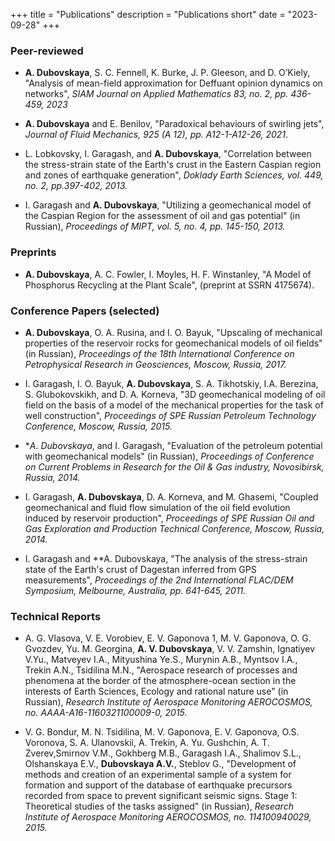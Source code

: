 +++
title = "Publications"
description = "Publications short"
date = "2023-09-28"
+++



### Peer-reviewed

* **A. Dubovskaya**, S. C. Fennell, K. Burke, J. P. Gleeson, and D. O’Kiely, "Analysis of mean-field approximation for Deffuant opinion dynamics on networks", *SIAM Journal on Applied Mathematics 83, no. 2, pp. 436-459, 2023*

* **A. Dubovskaya** and E. Benilov, "Paradoxical behaviours of swirling jets", *Journal of Fluid Mechanics, 925 (A 12), pp. A12-1-A12-26, 2021*.

* L. Lobkovsky, I. Garagash, and **A. Dubovskaya**, "Correlation between the stress-strain state of the Earth's crust in the Eastern Caspian region and zones of earthquake generation", *Doklady Earth Sciences, vol. 449, no. 2, pp.397-402, 2013.*

* I. Garagash and **A. Dubovskaya**, "Utilizing a geomechanical model of the Caspian Region for the assessment of oil and gas potential" (in Russian), *Proceedings of MIPT, vol. 5, no. 4, pp. 145-150, 2013.*

### Preprints

* **A. Dubovskaya**, A. C. Fowler, I. Moyles, H. F. Winstanley, "A Model of Phosphorus Recycling at the Plant Scale", (preprint at SSRN 4175674).


### Conference Papers (selected)
* **A. Dubovskaya**, O. A. Rusina, and I. O. Bayuk,
"Upscaling of mechanical properties of the reservoir rocks for geomechanical models of oil fields" (in Russian), *Proceedings of the 18th International Conference on Petrophysical Research in Geosciences, Moscow, Russia, 2017.*

* I. Garagash, I. O. Bayuk, **A. Dubovskaya**, S. A. Tikhotskiy, I.A. Berezina, S. Glubokovskikh, and D. A. Korneva, "3D geomechanical modeling of oil field on the basis of a model of the mechanical properties for the task of well construction", *Proceedings of SPE Russian Petroleum Technology Conference, Moscow, Russia, 2015.*

* **A. Dubovskaya*, and I. Garagash, "Evaluation of the petroleum potential with geomechanical models" (in Russian), *Proceedings of Conference on Current Problems in Research for the Oil \& Gas industry, Novosibirsk, Russia, 2014.*

* I. Garagash, **A. Dubovskaya**, D. A. Korneva, and M. Ghasemi, "Coupled geomechanical and fluid flow simulation of the oil field evolution induced by reservoir production", *Proceedings of SPE Russian Oil and Gas Exploration and Production Technical Conference, Moscow, Russia, 2014.*

* I. Garagash and **A. Dubovskaya, "The analysis of the stress-strain state of the Earth's crust of Dagestan inferred from GPS measurements", *Proceedings of the 2nd International FLAC/DEM Symposium, Melbourne, Australia, pp. 641-645, 2011.*


### Technical Reports

* A. G. Vlasova, V. E. Vorobiev, E. V. Gaponova 1, M. V. Gaponova, O. G. Gvozdev, Yu. M. Georgina, **A. V. Dubovskaya**, V. V. Zamshin, Ignatiyev V.Yu., Matveyev I.A., Mityushina Ye.S., Murynin A.B., Myntsov I.A., Trekin A.N., Tsidilina M.N., "Aerospace research of processes and phenomena at the border of the atmosphere-ocean section in the interests of Earth Sciences, Ecology and rational nature use" (in Russian), *Research Institute of Aerospace Monitoring AEROCOSMOS, no. AAAA-A16-1160321100009-0, 2015.*

* V. G. Bondur, M. N. Tsidilina, M. V. Gaponova, E. V. Gaponova, O.S. Voronova, S. A. Ulanovskii, A. Trekin, A. Yu. Gushchin, A. T. Zverev,Smirnov V.M., Gokhberg M.B., Garagash I.A., Shalimov S.L., Olshanskaya E.V., **Dubovskaya A.V.**, Steblov G., "Development of methods and creation of an experimental sample of a system for formation and support of the database of earthquake precursors recorded from space to prevent significant seismic signs. Stage 1: Theoretical studies of the tasks assigned" (in Russian), *Research Institute of Aerospace Monitoring AEROCOSMOS, no. 114100940029, 2015.*


